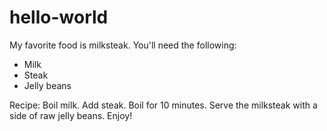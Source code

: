 # hello-world
My favorite food is milksteak. You'll need the following:
* Milk
* Steak
* Jelly beans

Recipe: Boil milk. Add steak. Boil for 10 minutes. Serve the milksteak with a side of raw jelly beans. Enjoy!
